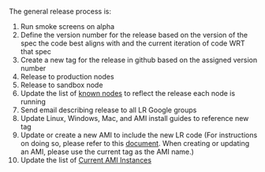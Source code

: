 The general release process is:

1. Run smoke screens on alpha
1. Define the version number for the release based on the version of the spec the code best aligns with and the current iteration of code WRT that spec
1. Create a new tag for the release in github based on the assigned version number
1. Release to production nodes
1. Release to sandbox node
1. Update the list of [known nodes](https://github.com/LearningRegistry/LearningRegistry/wiki/known-nodes) to reflect the release each node is running
1. Send email describing release to all LR Google groups
1. Update Linux, Windows, Mac, and AMI install guides to reference new tag
1. Update or create a new AMI to include the new LR code (For instructions on doing so, please refer to this [document](http://goo.gl/PM9cR). When creating or updating an AMI, please use the current tag as the AMI name.)
1. Update the list of [Current AMI Instances](https://github.com/LearningRegistry/LearningRegistry/wiki/Current-AMI-Instances)
